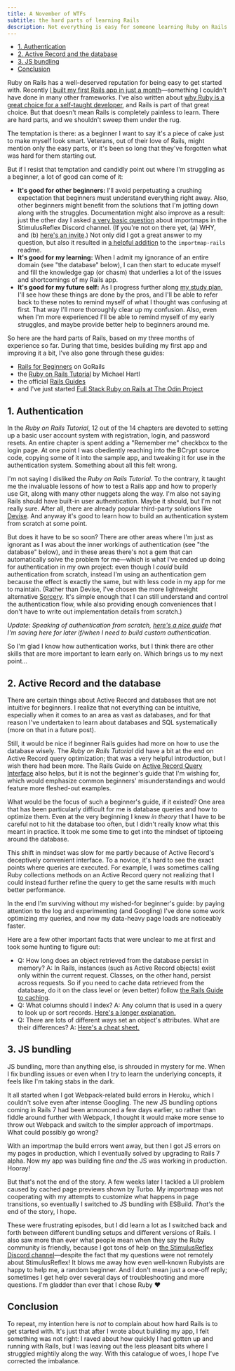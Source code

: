 ```yaml
---
title: A November of WTFs
subtitle: the hard parts of learning Rails
description: Not everything is easy for someone learning Ruby on Rails. Here are the parts that I've found to be the hardest in my first few months.
---
```


- [1. Authentication](#1-authentication)
- [2. Active Record and the database](#2-active-record-and-the-database)
- [3. JS bundling](#3-js-bundling)
- [Conclusion](#conclusion)

Ruby on Rails has a well-deserved reputation for being easy to get started with. Recently [I built my first Rails app in just a month](/posts/2021/first-rails-app-plain-reading)—something I couldn't have done in many other frameworks. I've also written about [why Ruby is a great choice for a self-taught developer](/posts/2021/why-learn-ruby), and Rails is part of that great choice. But that doesn't mean Rails is completely painless to learn. There are hard parts, and we shouldn't sweep them under the rug.

The temptation is there: as a beginner I want to say it's a piece of cake just to make myself look smart. Veterans, out of their love of Rails, might mention only the easy parts, or it's been so long that they've forgotten what was hard for them starting out.

But if I resist that temptation and candidly point out where I'm struggling as a beginner, a lot of good can come of it:

- **It's good for other beginners:** I'll avoid perpetuating a crushing expectation that beginners must understand everything right away. Also, other beginners might benefit from the solutions that I'm jotting down along with the struggles. Documentation might also improve as a result: just the other day I asked [a very basic question](https://discord.com/channels/629472241427415060/891395933089189918/905518927080226837) about importmaps in the StimulusReflex Discord channel. (If you're not on there yet, (a) WHY, and (b) [here's an invite](https://discord.com/invite/stimulus-reflex).) Not only did I got a great answer to my question, but also it resulted in [a helpful addition](https://github.com/rails/importmap-rails/pull/63/files) to the `importmap-rails` readme.
- **It's good for my learning:** When I admit my ignorance of an entire domain (see "the database" below), I can then start to educate myself and fill the knowledge gap (or chasm) that underlies a lot of the issues and shortcomings of my Rails app.
- **It's good for my future self:** As I progress further along [my study plan](https://github.com/fpsvogel/learn-ruby), I'll see how these things are done by the pros, and I'll be able to refer back to these notes to remind myself of what I thought was confusing at first. That way I'll more thoroughly clear up my confusion. Also, even when I'm more experienced I'll be able to remind myself of my early struggles, and maybe provide better help to beginners around me.

So here are the hard parts of Rails, based on my three months of experience so far. During that time, besides building my first app and improving it a bit, I've also gone through these guides:

- [Rails for Beginners](https://gorails.com/series/rails-for-beginners) on GoRails
- the [Ruby on Rails Tutorial](https://www.railstutorial.org/) by Michael Hartl
- the official [Rails Guides](https://guides.rubyonrails.org/)
- and I've just started [Full Stack Ruby on Rails at The Odin Project](https://www.theodinproject.com/paths/full-stack-ruby-on-rails)

## 1. Authentication

In the *Ruby on Rails Tutorial*, 12 out of the 14 chapters are devoted to setting up a basic user account system with registration, login, and password resets. An entire chapter is spent adding a "Remember me" checkbox to the login page. At one point I was obediently reaching into the BCrypt source code, copying some of it into the sample app, and tweaking it for use in the authentication system. Something about all this felt wrong.

I'm not saying I disliked the *Ruby on Rails Tutorial*. To the contrary, it taught me the invaluable lessons of how to test a Rails app and how to properly use Git, along with many other nuggets along the way. I'm also not saying Rails should have built-in user authentication. Maybe it should, but I'm not really sure. After all, there are already popular third-party solutions like [Devise](https://github.com/heartcombo/devise). And anyway it's good to learn how to build an authentication system from scratch at some point.

But does it have to be so soon? There are other areas where I'm just as ignorant as I was about the inner workings of authentication (see "the database" below), and in these areas there's not a gem that can automatically solve the problem for me—which is what I've ended up doing for authentication in my own project: even though I *could* build authentication from scratch, instead I'm using an authentication gem because the effect is exactly the same, but with less code in my app for me to maintain. (Rather than Devise, I've chosen the more lightweight alternative [Sorcery](https://github.com/Sorcery/sorcery). It's simple enough that I can still understand and control the authentication flow, while also providing enough conveniences that I don't have to write out implementation details from scratch.)

*Update: Speaking of authentication from scratch, [here's a nice guide](https://github.com/stevepolitodesign/rails-authentication-from-scratch) that I'm saving here for later if/when I need to build custom authentication.*

So I'm glad I know how authentication works, but I think there are other skills that are more important to learn early on. Which brings us to my next point…

## 2. Active Record and the database

There are certain things about Active Record and databases that are not intuitive for beginners. I realize that not everything can be intuitive, especially when it comes to an area as vast as databases, and for that reason I've undertaken to learn about databases and SQL systematically (more on that in a future post).

Still, it would be nice if beginner Rails guides had more on how to use the database wisely. The *Ruby on Rails Tutorial* did have a bit at the end on Active Record query optimization; that was a very helpful introduction, but I wish there had been more. The Rails Guide on [Active Record Query Interface](https://guides.rubyonrails.org/active_record_querying.html) also helps, but it is not the beginner's guide that I'm wishing for, which would emphasize common beginners' misunderstandings and would feature more fleshed-out examples.

What would be the focus of such a beginner's guide, if it existed? One area that has been particularly difficult for me is database queries and how to optimize them. Even at the very beginning I knew *in theory* that I have to be careful not to hit the database too often, but I didn't really know what this meant in practice. It took me some time to get into the mindset of tiptoeing around the database.

This shift in mindset was slow for me partly because of Active Record's deceptively convenient interface. To a novice, it's hard to see the exact points where queries are executed. For example, I was sometimes calling Ruby collections methods on an Active Record query not realizing that I could instead further refine the query to get the same results with much better performance.

In the end I'm surviving without my wished-for beginner's guide: by paying attention to the log and experimenting (and Googling) I've done some work optimizing my queries, and now my data-heavy page loads are noticeably faster.

Here are a few other important facts that were unclear to me at first and took some hunting to figure out:

- Q: How long does an object retrieved from the database persist in memory? A: In Rails, instances (such as Active Record objects) exist only within the current request. Classes, on the other hand, persist across requests. So if you need to cache data retrieved from the database, do it on the class level or (even better) follow [the Rails Guide to caching](https://guides.rubyonrails.org/caching_with_rails.html).
- Q: What columns should I index? A: Any column that is used in a query to look up or sort records. [Here's a longer explanation.](https://semaphoreci.com/blog/2017/05/09/faster-rails-is-your-database-properly-indexed.html)
- Q: There are lots of different ways set an object's attributes. What are their differences? A: [Here's a cheat sheet.](https://scottbartell.com/2020/01/30/set-attributes-in-active-record-rails-6/)

## 3. JS bundling

JS bundling, more than anything else, is shrouded in mystery for me. When I fix bundling issues or even when I try to learn the underlying concepts, it feels like I'm taking stabs in the dark.

It all started when I got Webpack-related build errors in Heroku, which I couldn't solve even after intense Googling. The new JS bundling options coming in Rails 7 had been announced a few days earlier, so rather than fiddle around further with Webpack, I thought it would make more sense to throw out Webpack and switch to the simpler approach of importmaps. What could possibly go wrong?

With an importmap the build errors went away, but then I got JS errors on my pages in production, which I eventually solved by upgrading to Rails 7 alpha. Now my app was building fine *and* the JS was working in production. Hooray!

But that's not the end of the story. A few weeks later I tackled a UI problem caused by cached page previews shown by Turbo. My importmap was not cooperating with my attempts to customize what happens in page transitions, so eventually I switched to JS bundling with ESBuild. *That's* the end of the story, I hope.

These were frustrating episodes, but I did learn a lot as I switched back and forth between different bundling setups and different versions of Rails. I also saw more than ever what people mean when they say the Ruby community is friendly, because I got tons of help on [the StimulusReflex Discord channel](https://discord.com/invite/stimulus-reflex)—despite the fact that my questions were not remotely about StimulusReflex! It blows me away how even well-known Rubyists are happy to help me, a random beginner. And I don't mean just a one-off reply; sometimes I get help over several days of troubleshooting and more questions. I'm gladder than ever that I chose Ruby ❤️

## Conclusion

To repeat, my intention here is *not* to complain about how hard Rails is to get started with. It's just that after I wrote about building my app, I felt something was not right: I raved about how quickly I had gotten up and running with Rails, but I was leaving out the less pleasant bits where I struggled mightily along the way. With this catalogue of woes, I hope I've corrected the imbalance.

